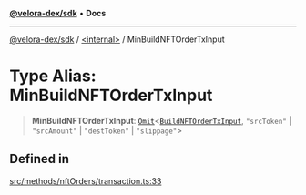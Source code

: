 [**@velora-dex/sdk**](../../README.md) • **Docs**

***

[@velora-dex/sdk](../../globals.md) / [\<internal\>](../README.md) / MinBuildNFTOrderTxInput

# Type Alias: MinBuildNFTOrderTxInput

> **MinBuildNFTOrderTxInput**: [`Omit`](Omit.md)\<[`BuildNFTOrderTxInput`](../../type-aliases/BuildNFTOrderTxInput.md), `"srcToken"` \| `"srcAmount"` \| `"destToken"` \| `"slippage"`\>

## Defined in

[src/methods/nftOrders/transaction.ts:33](https://github.com/VeloraDEX/sdk/blob/feat/extend_delta_orders_filtering/src/methods/nftOrders/transaction.ts#L33)
